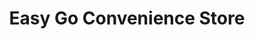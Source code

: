 ---
title: "Easy Go Convenience Store"
url: /chesapeake/easy-go-convenience-store/
shop: convenience
---
